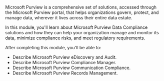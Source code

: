 
Microsoft Purview is a comprehensive set of solutions, accessed through the Microsoft Purview portal, that helps organizations govern, protect, and manage data, wherever it lives across their entire data estate.

In this module, you'll learn about Microsoft Purview Data Compliance solutions and how they can help your organization manage and monitor its data, minimize compliance risks, and meet regulatory requirements.  

After completing this module, you'll be able to:

- Describe Microsoft Purview eDiscovery and Audit.
- Describe Microsoft Purview Compliance Manager.
- Describe Microsoft Purview Communication Compliance.
- Describe Microsoft Purview Records Management.
